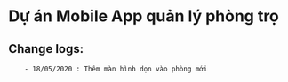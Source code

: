 # Dự án Mobile App quản lý phòng trọ

## Change logs:
```sh
    - 18/05/2020 : Thêm màn hình dọn vào phòng mới
```